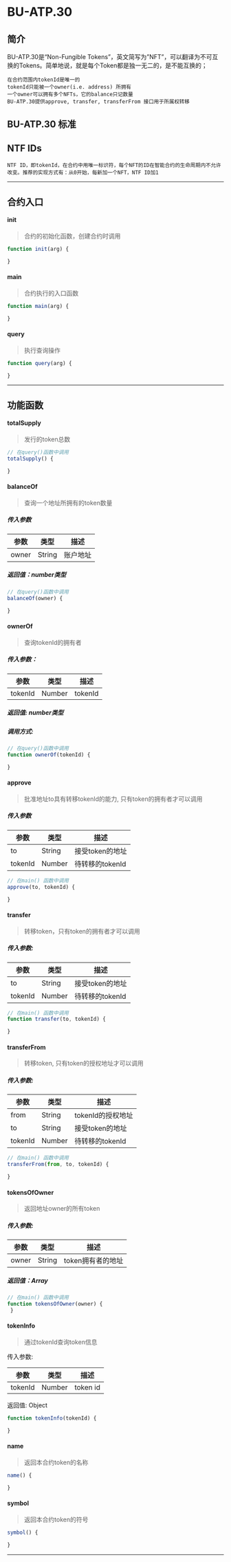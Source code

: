 # BU-ATP.30

## 简介

BU-ATP.30是“Non-Fungible Tokens”，英文简写为”NFT”，可以翻译为不可互换的Tokens。简单地说，就是每个Token都是独一无二的，是不能互换的；

```
在合约范围内tokenId是唯一的
tokenId只能被一个owner(i.e. address) 所拥有
一个owner可以拥有多个NFTs，它的balance只记数量
BU-ATP.30提供approve, transfer, transferFrom 接口用于所属权转移
```

## BU-ATP.30 标准

## NTF IDs

```
NTF ID，即tokenId，在合约中用唯一标识符，每个NFT的ID在智能合约的生命周期内不允许改变。推荐的实现方式有：从0开始，每新加一个NFT，NTF ID加1
```

---

## 合约入口

#### init

> 合约的初始化函数，创建合约时调用

```javascript
function init(arg) {

}
```

#### main

> 合约执行的入口函数

```javascript
function main(arg) {

}
```

#### query

> 执行查询操作

```javascript
function query(arg) {

}
```

---

## 功能函数

#### totalSupply

> 发行的token总数

```javascript
// 在query()函数中调用
totalSupply() {

}
```

#### balanceOf

> 查询一个地址所拥有的token数量

##### 传入参数

| 参数    | 类型     | 描述   |
| ----- | ------ | ---- |
| owner | String | 账户地址 |

##### 返回值：number类型

```javascript
// 在query()函数中调用
balanceOf(owner) {

}
```

#### ownerOf

> 查询tokenId的拥有者

##### 传入参数：

| 参数      | 类型     | 描述      |
| ------- | ------ | ------- |
| tokenId | Number | tokenId |

##### 返回值: number类型

##### 调用方式:

```javascript
// 在query()函数中调用
function ownerOf(tokenId) {

}
```

#### approve

> 批准地址to具有转移tokenId的能力, 只有token的拥有者才可以调用

##### 传入参数

| 参数      | 类型     | 描述          |
| ------- | ------ | ----------- |
| to      | String | 接受token的地址  |
| tokenId | Number | 待转移的tokenId |

```javascript
// 在main() 函数中调用
approve(to, tokenId) {

}
```

#### transfer

> 转移token，只有token的拥有者才可以调用

##### 传入参数:

| 参数      | 类型     | 描述          |
| ------- | ------ | ----------- |
| to      | String | 接受token的地址  |
| tokenId | Number | 待转移的tokenId |

```javascript
// 在main() 函数中调用
function transfer(to, tokenId) {

}
```

#### transferFrom

> 转移token,  只有token的授权地址才可以调用

##### 传入参数:

| 参数      | 类型     | 描述           |
| ------- | ------ | ------------ |
| from    | String | tokenId的授权地址 |
| to      | String | 接受token的地址   |
| tokenId | Number | 待转移的tokenId  |

```javascript
// 在main() 函数中调用
transferFrom(from, to, tokenId) {

}
```

#### tokensOfOwner

> 返回地址owner的所有token

##### 传入参数:

| 参数    | 类型     | 描述          |
| ----- | ------ | ----------- |
| owner | String | token拥有者的地址 |

##### 返回值：Array

```javascript
// 在main() 函数中调用
function tokensOfOwner(owner) {
 }
```

#### tokenInfo

> 通过tokenId查询token信息

传入参数:

| 参数      | 类型     | 描述       |
| ------- | ------ | -------- |
| tokenId | Number | token id |

返回值: Object

```javascript
function tokenInfo(tokenId) {

}
```

#### name

> 返回本合约token的名称

```javascript
name() {

}
```

#### symbol

> 返回本合约token的符号

```javascript
symbol() {

}
```

---
